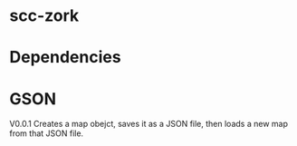 # scc-zork

# Dependencies 
# GSON

V0.0.1
Creates a map obejct, saves it as a JSON file, then loads a new map from that JSON file.
